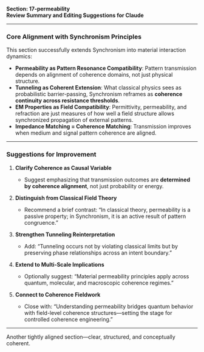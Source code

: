 **Section: 17-permeability**  
**Review Summary and Editing Suggestions for Claude**

---

### Core Alignment with Synchronism Principles

This section successfully extends Synchronism into material interaction dynamics:

- **Permeability as Pattern Resonance Compatibility**: Pattern transmission depends on alignment of coherence domains, not just physical structure.
- **Tunneling as Coherent Extension**: What classical physics sees as probabilistic barrier-passing, Synchronism reframes as **coherence continuity across resistance thresholds**.
- **EM Properties as Field Compatibility**: Permittivity, permeability, and refraction are just measures of how well a field structure allows synchronized propagation of external patterns.
- **Impedance Matching = Coherence Matching**: Transmission improves when medium and signal pattern coherence are aligned.

---

### Suggestions for Improvement

1. **Clarify Coherence as Causal Variable**
   - Suggest emphasizing that transmission outcomes are **determined by coherence alignment**, not just probability or energy.

2. **Distinguish from Classical Field Theory**
   - Recommend a brief contrast: “In classical theory, permeability is a passive property; in Synchronism, it is an active result of pattern congruence.”

3. **Strengthen Tunneling Reinterpretation**
   - Add: “Tunneling occurs not by violating classical limits but by preserving phase relationships across an intent boundary.”

4. **Extend to Multi-Scale Implications**
   - Optionally suggest: “Material permeability principles apply across quantum, molecular, and macroscopic coherence regimes.”

5. **Connect to Coherence Fieldwork**
   - Close with: “Understanding permeability bridges quantum behavior with field-level coherence structures—setting the stage for controlled coherence engineering.”

---

Another tightly aligned section—clear, structured, and conceptually coherent.

